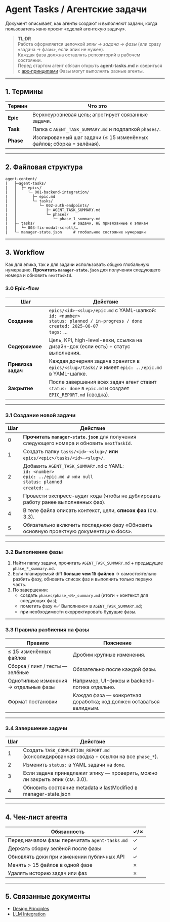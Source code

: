 # Agent Tasks / Агентские задачи

Документ описывает, как агенты создают и выполняют задачи, когда пользователь явно просит «сделай агентскую задачу».

> **TL;DR**  
> Работа оформляется цепочкой *эпик → задача → фазы* (или сразу «задача → фазы», если эпик не нужен).  
> Каждая фаза должна оставлять репозиторий в рабочем состоянии.  
> Перед стартом агент обязан открыть **agent-tasks.md** и свериться с [арх-принципами](../../architecture/design-principles.md)
> Фазы могут выполнять разные агенты.

---

## 1. Термины

| Термин     | Что это                                                         |
|------------|-----------------------------------------------------------------|
| **Epic**   | Верхнеуровневая цель; агрегирует связанные задачи.             |
| **Task**   | Папка с `AGENT_TASK_SUMMARY.md` и подпапкой `phases/`.          |
| **Phase**  | Изолированный шаг задачи (≤ 15 изменённых файлов; сборка = зелёная). |

---

## 2. Файловая структура

```text
agent-content/
|   ├─agent-tasks/
|   │  ├─ epics/
|   │     └─ 001-backend-integration/
|   │       ├─ epic.md
|   │       └─ tasks/
|   │          └─ 002-auth-endpoints/
|   │             ├─ AGENT_TASK_SUMMARY.md
|   │             └─ phases/
|   │                └─ phase_1_summary.md
|   ├─ tasks/                 # задачи, НЕ привязанные к эпикам
|   │  └─ 003-fix-modal-scroll/…
|   └─ manager-state.json     # глобальное состояние нумерации
```

---

## 3. Workflow
Как для эпика, так и для задачи использовать общую глобальную нумерацию. **Прочитать `manager-state.json`** для получения следующего номера и обновить `nextTaskId`.

### 3.0 Epic-flow

| Шаг               | Действие                                                                                                                |
|-------------------|-------------------------------------------------------------------------------------------------------------------------|
| **Создание**      | `epics/<id>-<slug>/epic.md` с YAML-шапкой:<br>`id: <number>`<br>`status: planned / in-progress / done`<br>`created: 2025-08-07`<br>`tags:` … |
| **Содержимое**    | Цель, KPI, high-level-вехи, ссылка на дизайн-док (если есть) + статус выполнения.                                       |
| **Привязка задач**| Каждая дочерняя задача хранится в `epics/<slug>/tasks/` и имеет `epic: ../epic.md` в YAML-шапке.                        |
| **Закрытие**      | После завершения всех задач агент ставит `status: done` в `epic.md` и создает `EPIC_REPORT.md` (сводка).                |

---

### 3.1 Создание новой задачи

| Шаг | Действие                                                                                                                         |
|-----|----------------------------------------------------------------------------------------------------------------------------------|
| 0   | **Прочитать `manager-state.json`** для получения следующего номера и обновить `nextTaskId`.                                      |
| 1   | Создать папку `tasks/<id>-<slug>/` **или** `epics/<epic>/tasks/<id>-<slug>/`.                                                    |
| 2   | Добавить `AGENT_TASK_SUMMARY.md` с YAML:<br>`id: <number>`<br>`epic: ../epic.md # или null`<br>`status: planned`<br>`created:` … |
| 3   | Провести экспресс-аудит кода (чтобы не дублировать работу ранее выполненных фаз).                                                |
| 4   | В теле файла описать контекст, цели, **список фаз** (см. 3.3).                                                                   |
| 5   | Обязательно включить последнюю фазу «Обновить основную проектную документацию docs».                                             |

---

### 3.2 Выполнение фазы

1. Найти папку задачи, прочитать `AGENT_TASK_SUMMARY.md` + предыдущие `phase_*_summary.md`.
2. Если планируемый diff **больше чем 15 файлов** → самостоятельно разбить фазу, обновить список фаз и выполнить только первую часть.
3. По завершении:
   * создать `phases/phase_<N>_summary.md` (итоги + контекст для следующих фаз);
   * пометить фазу «✅ Выполнено» в `AGENT_TASK_SUMMARY.md`;
   * при необходимости скорректировать будущие фазы.

---

### 3.3 Правила разбиения на фазы

| Правило                              | Пояснение                                                         |
|--------------------------------------|-------------------------------------------------------------------|
| ≤ 15 изменённых файлов               | Дробим крупные изменения.                                         |
| Сборка / линт / тесты — зелёные      | Обязательно после каждой фазы.                                    |
| Однотипные изменения → отдельные фазы| Например, UI-фиксы и backend-логика отдельно.                     |
| Формат постановки                    | Каждая фаза — конкретная доработка; код должен оставаться валидным.|

---

### 3.4 Завершение задачи

| Шаг | Действие                                                                                  |
|-----|-------------------------------------------------------------------------------------------|
| 1   | Создать `TASK_COMPLETION_REPORT.md` (консолидированная сводка + ссылки на все `phase_*`). |
| 2   | Изменить `status:` в YAML задачи на `done`.                                               |
| 3   | Если задача принадлежит эпику — проверить, можно ли закрыть эпик (см. 3.0).               |
| 4   | Обновить состояние metadata и lastModified в manager-state.json                           |
---

## 4. Чек-лист агента

| Обязанность                                           | ✓/✗ |
|-------------------------------------------------------|-----|
| Перед началом фазы перечитать `agent-tasks.md`        | ✓   |
| Держать сборку зелёной после фазы                     | ✓   |
| Обновлять доки при изменении публичных API            | ✓   |
| Менять > 15 файлов в одной фазе                       | ✗   |
| Удалять историю задач или фаз                         | ✗   |

---

## 5. Связанные документы

- [Design Principles](../../architecture/design-principles.md)
- [LLM Integration](../../features/ai-integration/llm-integration.md)
